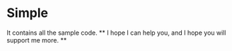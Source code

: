 # Simple
It contains all the sample code.
** I hope I can help you, and I hope you will support me more. **